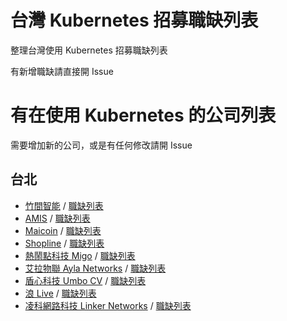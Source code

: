 台灣 Kubernetes 招募職缺列表
===

整理台灣使用 Kubernetes 招募職缺列表

有新增職缺請直接開 Issue

# 有在使用 Kubernetes 的公司列表

需要增加新的公司，或是有任何修改請開 Issue

## 台北

- [竹間智能](http://www.emotibot.com) / [職缺列表](https://www.104.com.tw/job/?jobno=5ylvy)
- [AMIS](https://am.is) / [職缺列表](https://github.com/MaiAmis/Careers/tree/master/AMIS)
- [Maicoin](https://www.maicoin.com) / [職缺列表](https://github.com/MaiAmis/Careers/tree/master/MaiCoin)
- [Shopline](https://shopline.tw/) / [職缺列表](https://www.yourator.co/companies/shopline/jobs/477)
- [熱鬧點科技 Migo](www.migo.tv) / [職缺列表](https://www.yourator.co/companies/migotv/jobs/5000)
- [艾拉物聯 Ayla Networks](https://www.aylanetworks.com/) / [職缺列表](https://www.104.com.tw/jobbank/custjob/index.php?r=cust&j=513b436c35373f6831333b64393f371a72a2a2a6e425d5d2674j49)
- [盾心科技 Umbo CV](https://umbocv.ai/) / [職缺列表](https://www.104.com.tw/jobbank/custjob/index.php?r=cust&j=493b436c35373f6831333b64393f371a72a2a2a6c42373b2674j57)
- [浪 Live](https://www.langlive.com.tw/pc/index.html) /  [職缺列表](https://www.yourator.co/companies/langlive/jobs/5131)
- [凌科網路科技 Linker Networks](https://www.linkernetworks.com/) / [職缺列表](https://www.104.com.tw/jobbank/custjob/index.php?r=cust&j=5d39416a33353d662f313962373d35186282828254135456795j00)
